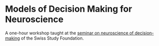 # Models of Decision Making for Neuroscience
A one-hour workshop taught at the [seminar on neuroscience of decision-making](https://www.studienstiftung.ch/blog/2020/10/10/wss-programm-neurowissenschaft-der-entscheidungen-vorschau-apercu/) of the Swiss Study Foundation.

